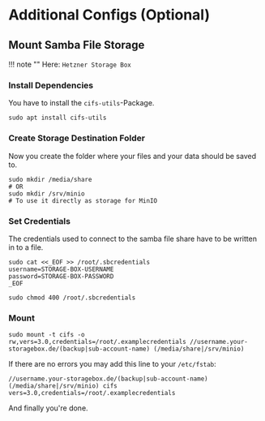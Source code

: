 # Additional Configs (Optional)

## Mount Samba File Storage

!!! note "" Here: `Hetzner Storage Box`

### Install Dependencies

You have to install the `cifs-utils`-Package.

```shell
sudo apt install cifs-utils
```

### Create Storage Destination Folder

Now you create the folder where your files and your data should be saved to.

```shell
sudo mkdir /media/share
# OR
sudo mkdir /srv/minio
# To use it directly as storage for MinIO
```

### Set Credentials

The credentials used to connect to the samba file share have to be written in to a file.

```shell
sudo cat <<_EOF >> /root/.sbcredentials
username=STORAGE-BOX-USERNAME
password=STORAGE-BOX-PASSWORD
_EOF

sudo chmod 400 /root/.sbcredentials
```

### Mount

```shell
sudo mount -t cifs -o rw,vers=3.0,credentials=/root/.examplecredentials //username.your-storagebox.de/(backup|sub-account-name) (/media/share|/srv/minio)
```

If there are no errors you may add this line to your `/etc/fstab`:

```shell
//username.your-storagebox.de/(backup|sub-account-name) (/media/share|/srv/minio) cifs vers=3.0,credentials=/root/.examplecredentials
```

And finally you're done.

